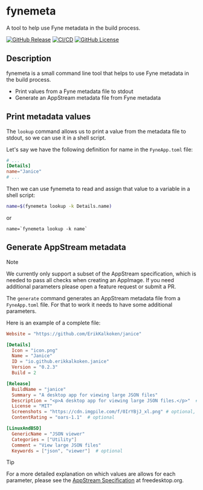 # fynemeta

A tool to help use Fyne metadata in the build process.

[![GitHub Release](https://img.shields.io/github/v/release/ErikKalkoken/fynemeta)](https://github.com/ErikKalkoken/fynemeta)
[![CI/CD](https://github.com/ErikKalkoken/fynemeta/actions/workflows/go.yml/badge.svg)](https://github.com/ErikKalkoken/fynemeta/actions/workflows/go.yml)
[![GitHub License](https://img.shields.io/github/license/ErikKalkoken/fynemeta)](https://github.com/ErikKalkoken/fynemeta)

## Description

fynemeta is a small command line tool that helps to use Fyne metadata in the build process.

- Print values from a Fyne metadata file to stdout
- Generate an AppStream metadata file from Fyne metadata

## Print metadata values

The `lookup` command allows us to print a value from the metadata file to stdout, so we can use it in a shell script.

Let's say we have the following definition for name in the `FyneApp.toml` file:

```toml
# ...
[Details]
name="Janice"
# ...
```

Then we can use fynemeta to read and assign that value to a variable in a shell script:

```bash
name=$(fynemeta lookup -k Details.name)
```

or

```bourne
name=`fynemeta lookup -k name`
```

## Generate AppStream metadata

> [!NOTE]
> We currently only support a subset of the AppStream specification, which is needed to pass all checks when creating an AppImage. If you need additional parameters please open a feature request or submit a PR.

The `generate` command generates an AppStream metadata file from a `FyneApp.toml` file. For that to work it needs to have some additional parameters.

Here is an example of a complete file:

```toml
Website = "https://github.com/ErikKalkoken/janice"

[Details]
  Icon = "icon.png"
  Name = "Janice"
  ID = "io.github.erikkalkoken.janice"
  Version = "0.2.3"
  Build = 2

[Release]
  BuildName = "janice"
  Summary = "A desktop app for viewing large JSON files"
  Description = "<p>A desktop app for viewing large JSON files.</p>"  # note that some HTML is allows here
  License = "MIT"
  Screenshots = "https://cdn.imgpile.com/f/0IrYBjJ_xl.png" # optional, use comma as delimiter to define multiple urls
  ContentRating = "oars-1.1"  # optional

[LinuxAndBSD]
  GenericName = "JSON viewer"
  Categories = ["Utility"]
  Comment = "View large JSON files"
  Keywords = ["json", "viewer"]  # optional
```

> [!TIP]
> For a more detailed explanation on which values are allows for each parameter, please see the [AppStream Specification](https://www.freedesktop.org/software/appstream/docs/index.html) at freedesktop.org.
